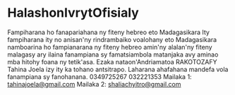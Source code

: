 # HalashonIvrytOfisialy
Fampiharana ho fanapariahana ny fiteny hebreo eto Madagasikara
Ity fampiharana ity no anisan'ny rindrambaiko voalohany eto Madagasikara namboarina ho fampianarana ny fiteny hebreo amin'ny alalan'ny fiteny malagasy ary ilaina fanampiana sy famatsiambola matanjaka avy aminao mba hitohy foana ny tetik'asa.
Ezaka nataon'Andriamatoa RAKOTOZAFY Tahina Joela izy ity ka tohano antsitrapo.
Laharana ahafahana mandefa vola fanampiana sy fanohanana.
0349725267
032221353
Mailaka 1: tahinajoela@gmail.com
Mailaka 2: shaliachyitro@gmail.com
